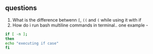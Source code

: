 ## questions

1.  What is the difference betwenn `[`, `((` and `(` while using it with if 
2.  How do i run bash multiline commands in terminal.. 
one example - 
```bash
if [ -n ];
then 
echo "executing if case"
fi
```